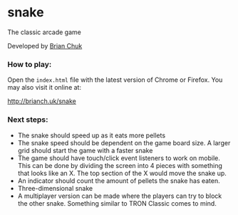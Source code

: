 snake
=====
The classic arcade game

Developed by [Brian Chuk](http://brianch.uk)

### How to play:

Open the `index.html` file with the latest version of Chrome or Firefox. You may also visit it online at: 

http://brianch.uk/snake

### Next steps:

- The snake should speed up as it eats more pellets
- The snake speed should be dependent on the game board size. A larger grid should start the game with a faster snake
- The game should have touch/click event listeners to work on mobile. This can be done by dividing the screen into 4 pieces with something that looks like an X. The top section of the X would move the snake up.
- An indicator should count the amount of pellets the snake has eaten.
- Three-dimensional snake
- A multiplayer version can be made where the players can try to block the other snake. Something similar to TRON Classic comes to mind.
